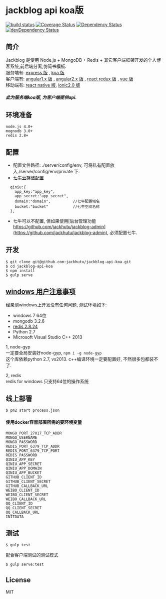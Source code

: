 # jackblog api koa版

[![build status][travis-image]][travis-url] 
[![Coverage Status][coveralls-image]][coveralls-url] 
[![Dependency Status](https://david-dm.org/jackhutu/jackblog-api-koa.svg)](https://david-dm.org/jackhutu/jackblog-api-koa) 
[![devDependency Status](https://david-dm.org/jackhutu/jackblog-api-koa/dev-status.svg)](https://david-dm.org/jackhutu/jackblog-api-koa#info=devDependencies)  

[travis-image]: https://travis-ci.org/jackhutu/jackblog-api-koa.svg?branch=master
[travis-url]: https://travis-ci.org/jackhutu/jackblog-api-koa

[coveralls-image]: https://coveralls.io/repos/jackhutu/jackblog-api-koa/badge.svg?branch=master&service=github
[coveralls-url]: https://coveralls.io/github/jackhutu/jackblog-api-koa?branch=master

## 简介
Jackblog 是使用 Node.js + MongoDB + Redis + 其它客户端框架开发的个人博客系统,前后端分离,仿简书模板.    
服务端有: [express 版](https://github.com/jackhutu/jackblog-api-express) , [koa 版](https://github.com/jackhutu/jackblog-api-koa)         
客户端有: [angular1.x 版](https://github.com/jackhutu/jackblog-angular1) , [angular2.x 版](https://github.com/jackhutu/jackblog-angular2) , [react redux 版](https://github.com/jackhutu/jackblog-react-redux) , [vue 版](https://github.com/jackhutu/jackblog-vue)    
移动端有: [react native 版](https://github.com/jackhutu/jackblog-react-native-redux), [ionic2.0 版](https://github.com/jackhutu/jackblog-ionic2)  
##### 此为服务端koa版, 为客户端提供api. 

## 环境准备
```
node.js 4.0+
mognodb 3.0+
redis 2.8+
```

## 配置
* 配置文件路径: ./server/config/env, 可将私有配置放入./server/config/env/private 下.
* [七牛云存储配置](https://portal.qiniu.com/signup?code=3lg7fovhjx2ky)  

```
  qiniu:{
    app_key:"app_key",
    app_secret:"app_secret",
    domain:"domain",          //七牛配置域名
    bucket:"bucket"           //七牛空间名称  
  },
```
* 七牛可以不配置, 但如果使用[后台管理功能 https://github.com/jackhutu/jackblog-admin](https://github.com/jackhutu/jackblog-admin), 必须配置七牛.

## 开发
```
$ git clone git@github.com:jackhutu/jackblog-api-koa.git
$ cd jackblog-api-koa
$ npm install
$ gulp serve
```
## [windows 用户注意事项](#windows)
经亲测windows上开发没有任何问题, 测试环境如下:
- windows 7 64位
- mongodb 3.2.6
- [redis 2.8.24](https://github.com/MSOpenTech/redis/releases)
- Python 2.7
- Microsoft Visual Studio C++ 2013

1, node-gyp  
一定要全局安装好node-gyp, ```npm i -g node-gyp```  
这个库依赖python 2.7, vs2013. c++编译环境一定要配置好, 不然很多包都装不了.

2, redis  
redis for windows 只支持64位的操作系统  

## 线上部署
```
$ pm2 start process.json
```
#### 使用docker容器部署所需的要环境变量  
```
MONGO_PORT_27017_TCP_ADDR
MONGO_USERNAME
MONGO_PASSWORD
REDIS_PORT_6379_TCP_ADDR
REDIS_PORT_6379_TCP_PORT
REDIS_PASSWORD
QINIU_APP_KEY
QINIU_APP_SECRET
QINIU_APP_DOMAIN
QINIU_APP_BUCKET
GITHUB_CLIENT_ID
GITHUB_CLIENT_SECRET
GITHUB_CALLBACK_URL
WEIBO_CLIENT_ID
WEIBO_CLIENT_SECRET
WEIBO_CALLBACK_URL
QQ_CLIENT_ID
QQ_CLIENT_SECRET
QQ_CALLBACK_URL
INITDATA
```

## 测试
```
$ gulp test
```
配合客户端测试的测试模式   
 
```
$ gulp serve:test
```

## License
MIT
